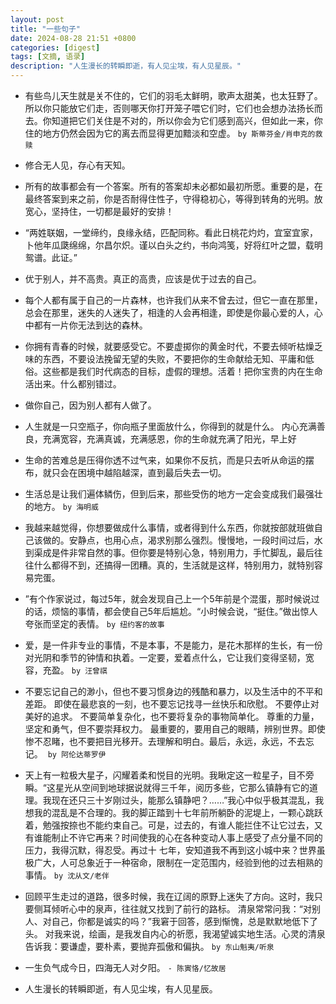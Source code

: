 ```yaml
---
layout: post
title: "一些句子"
date: 2024-08-28 21:51 +0800
categories: [digest]
tags: [文摘, 语录]
description: "人生漫长的转瞬即逝，有人见尘埃，有人见星辰。"
---
```




- 有些鸟儿天生就是关不住的，它们的羽毛太鲜明，歌声太甜美，也太狂野了。所以你只能放它们走，否则哪天你打开笼子喂它们时，它们也会想办法扬长而去。你知道把它们关住是不对的，所以你会为它们感到高兴，但如此一来，你住的地方仍然会因为它的离去而显得更加黯淡和空虚。
  `by 斯蒂芬金/肖申克的救赎`

- 修合无人见，存心有天知。

- 所有的故事都会有一个答案。所有的答案却未必都如最初所愿。​​重要的是，在最终答案到来之前，你是否耐得住性子，守得稳初心，等得到转角的光明。​​放宽心，坚持住，一切都是最好的安排！

- “两姓联姻，一堂缔约，良缘永结，匹配同称。看此日桃花灼灼，宜室宜家，卜他年瓜瓞绵绵，尔昌尔炽。谨以白头之约，书向鸿笺，好将红叶之盟，载明鸳谱。此证。”

- 优于别人，并不高贵。真正的高贵，应该是优于过去的自己。 

- 每个人都有属于自己的一片森林，也许我们从来不曾去过，但它一直在那里，总会在那里，迷失的人迷失了，相逢的人会再相逢，即使是你最心爱的人，心中都有一片你无法到达的森林。

- 你拥有青春的时候，就要感受它。不要虚掷你的黄金时代，不要去倾听枯燥乏味的东西，不要设法挽留无望的失败，不要把你的生命献给无知、平庸和低俗。这些都是我们时代病态的目标，虚假的理想。活着！把你宝贵的内在生命活出来。什么都别错过。

- 做你自己，因为别人都有人做了。

- 人生就是一只空瓶子，你向瓶子里面放什么，你得到的就是什么。 内心充满善良，充满宽容，充满真诚，充满感恩，你的生命就充满了阳光，早上好

- 生命的苦难总是压得你透不过气来，如果你不反抗，而是只去听从命运的摆布，就只会在困境中越陷越深，直到最后失去一切。

- 生活总是让我们遍体鳞伤，但到后来，那些受伤的地方一定会变成我们最强壮的地方。 `by 海明威`  

- 我越来越觉得，你想要做成什么事情，或者得到什么东西，你就按部就班做自己该做的。安静点，也用心点，渴求别那么强烈。慢慢地，一段时间过后，水到渠成是件非常自然的事。但你要是特别心急，特别用力，手忙脚乱，最后往往什么都得不到，还搞得一团糟。真的，生活就是这样，特别用力，就特别容易完蛋。

- ”有个作家说过，每过5年，就会发现自己上一个5年前是个混蛋，那时候说过的话，烦恼的事情，都会使自己5年后尴尬。“小时候会说，“挺住。”做出惊人夸张而坚定的表情。 `by 纽约客的故事` 

- 爱，是一件非专业的事情，不是本事，不是能力，是花木那样的生长，有一份对光阴和季节的钟情和执着。一定要，爱着点什么，它让我们变得坚韧，宽容，充盈。 `by 汪曾祺`

- 不要忘记自己的渺小，但也不要习惯身边的残酷和暴力，以及生活中的不平和差距。 即使在最悲哀的一刻，也不要忘记找寻一丝快乐和欣慰。 不要停止对美好的追求。 不要简单复杂化，也不要将复杂的事物简单化。 尊重的力量，坚定和勇气，但不要崇拜权力。 最重要的，要用自己的眼睛，辨别世界。即使惨不忍睹，也不要把目光移开。去理解和明白。最后，永远，永远，不去忘记。  `by 阿伦达蒂罗伊` 

- 天上有一粒极大星子，闪耀着柔和悦目的光明。我瞅定这一粒星子，目不旁瞬。“这星光从空间到地球据说就得三千年，阅历多些，它那么镇静有它的道理。我现在还只三十岁刚过头，能那么镇静吧？……”我心中似乎极其混乱，我想我的混乱是不合理的。我的脚正踏到十七年前所躺卧的泥堤上，一颗心跳跃着，勉强按捺也不能约束自己。可是，过去的，有谁人能拦住不让它过去，又有谁能制止不许它再来？时间使我的心在各种变动人事上感受了点分量不同的压力，我得沉默，得忍受。再过十 七年，安知道我不再到这小城中来？世界虽极广大，人可总象近于一种宿命，限制在一定范围内，经验到他的过去相熟的事情。 `by 沈从文/老伴`

- 回顾平生走过的道路，很多时候，我在辽阔的原野上迷失了方向。这时，我只要侧耳倾听心中的泉声，往往就又找到了前行的路标。 清泉常常问我：“对别人、对自己，你都是诚实的吗？”我窘于回答，感到惭愧，总是默默地低下了头。 对我来说，绘画，是我发自内心的祈愿，我渴望诚实地生活。心灵的清泉告诉我：要谦虚，要朴素，要抛弃孤傲和偏执。 `by 东山魁夷/听泉`

- 一生负气成今日，四海无人对夕阳。 `- 陈寅恪/忆故居`

- 人生漫长的转瞬即逝，有人见尘埃，有人见星辰。
